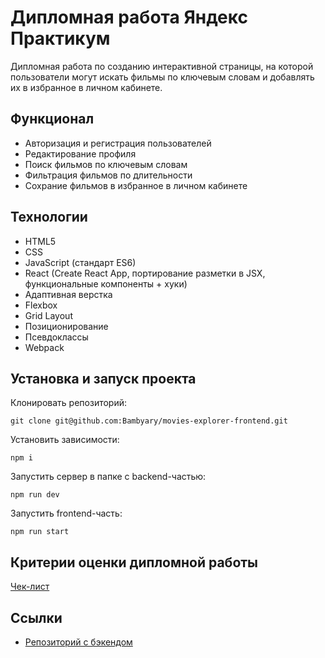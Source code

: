 # Дипломная работа Яндекс Практикум

Дипломная работа по созданию интерактивной страницы, на которой пользователи могут искать фильмы по ключевым словам и добавлять их в избранное в личном кабинете.

## Функционал 

* Авторизация и регистрация пользователей
* Редактирование профиля
* Поиск фильмов по ключевым словам
* Фильтрация фильмов по длительности
* Сохрание фильмов в избранное в личном кабинете

## Технологии

* HTML5
* CSS
* JavaScript (стандарт ES6)
* React (Create React App, портирование разметки в JSX, функциональные компоненты + хуки)
* Адаптивная верстка
* Flexbox
* Grid Layout
* Позиционирование
* Псевдоклассы
* Webpack

## Установка и запуск проекта

Клонировать репозиторий:

`git clone git@github.com:Bambyary/movies-explorer-frontend.git`

Установить зависимости:

`npm i`

Запустить сервер в папке с backend-частью:

`npm run dev`

Запустить frontend-часть:

`npm run start`


## Критерии оценки дипломной работы

[Чек-лист](https://code.s3.yandex.net/web-developer/static/new-program/web-diploma-criteria-2.0/index.html)

## Ссылки

* [Репозиторий с бэкендом](https://github.com/Bambyary/movies-explorer-api)
